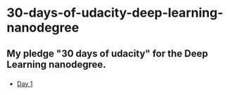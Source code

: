 # 30-days-of-udacity-deep-learning-nanodegree

## My pledge "30 days of udacity" for the Deep Learning nanodegree.

###

- [Day 1](Day1/Day1/md)				
